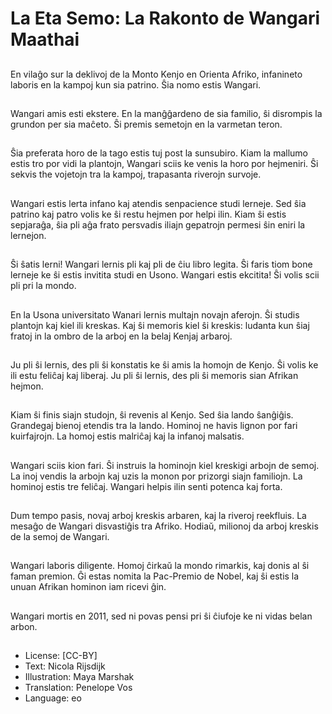 # La Eta Semo: La Rakonto de Wangari Maathai

##
En vilaĝo sur la deklivoj de la Monto Kenjo en Orienta Afriko, infanineto laboris en la kampoj kun sia patrino. Ŝia nomo estis Wangari.

##
Wangari amis esti ekstere. En la manĝĝardeno de sia familio, ŝi disrompis la grundon per sia maĉeto. Ŝi premis semetojn en la varmetan teron.

##
Ŝia preferata horo de la tago estis tuj post la sunsubiro. Kiam la mallumo estis tro por vidi la plantojn, Wangari sciis ke venis la horo por hejmeniri. Ŝi sekvis the vojetojn tra la kampoj, trapasanta riverojn survoje.

##
Wangari estis lerta infano kaj atendis senpacience studi lerneje. Sed ŝia patrino kaj patro volis ke ŝi restu hejmen por helpi ilin. Kiam ŝi estis sepjaraĝa, ŝia pli aĝa frato persvadis iliajn gepatrojn permesi ŝin eniri la lernejon.

##
Ŝi ŝatis lerni! Wangari lernis pli kaj pli de ĉiu libro legita. Ŝi faris tiom bone lerneje ke ŝi estis invitita studi en Usono. Wangari estis ekcitita! Ŝi volis scii pli pri la mondo.

##
En la Usona universitato Wanari lernis multajn novajn aferojn. Ŝi studis plantojn kaj kiel ili kreskas. Kaj ŝi memoris kiel ŝi kreskis: ludanta kun ŝiaj fratoj in la ombro de la arboj en la belaj Kenjaj arbaroj.

##
Ju pli ŝi lernis, des pli ŝi konstatis ke ŝi amis la homojn de Kenjo. Ŝi volis ke ili estu feliĉaj kaj liberaj. Ju pli ŝi lernis, des pli ŝi memoris sian Afrikan hejmon.

##
Kiam ŝi finis siajn studojn, ŝi revenis al Kenjo. Sed ŝia lando ŝanĝiĝis. Grandegaj bienoj etendis tra la lando. Hominoj ne havis lignon por fari kuirfajrojn. La homoj estis malriĉaj kaj la infanoj malsatis.

##

Wangari sciis kion fari. Ŝi instruis la hominojn kiel kreskigi arbojn de semoj. La inoj vendis la arbojn kaj uzis la monon por prizorgi siajn familiojn. La hominoj estis tre feliĉaj. Wangari helpis ilin senti potenca kaj forta.

##
Dum tempo pasis, novaj arboj kreskis arbaren, kaj la riveroj reekfluis. La mesaĝo de Wangari disvastiĝis tra Afriko. Hodiaŭ, milionoj da arboj kreskis de la semoj de Wangari.

##
Wangari laboris diligente. Homoj ĉirkaŭ la mondo rimarkis, kaj donis al ŝi faman premion. Ĝi estas nomita la Pac-Premio de Nobel, kaj ŝi estis la unuan Afrikan hominon iam ricevi ĝin.

##
Wangari mortis en 2011, sed ni povas pensi pri ŝi ĉiufoje ke ni vidas belan arbon.

##
* License: [CC-BY]
* Text: Nicola Rijsdijk
* Illustration: Maya Marshak
* Translation: Penelope Vos
* Language: eo

